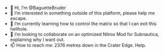 - 👋 Hi, I’m @BaguetteBruder
- 👀 I’m interested in something outside of this platform, please help me escape.
- 🌱 I’m currently learning how to control the matrix so that I can exit this hellhole.
- 💞️ I’m looking to collaborate on an optimized Nitrox Mod for Subnautica, explaining why I want out.
- 📫 How to reach me: 2376 metres down in the Crater Edge. Help.

<!---
BaguetteBruder/BaguetteBruder is a ✨ special ✨ repository because its `README.md` (this file) appears on your GitHub profile.
You can click the Preview link to take a look at your changes.
--->
